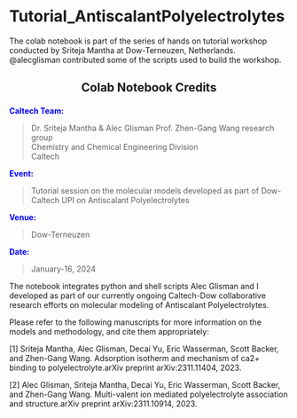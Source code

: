 # Tutorial_AntiscalantPolyelectrolytes

The colab notebook is part of the series of hands on tutorial workshop conducted by Sriteja Mantha at Dow-Terneuzen, Netherlands. @alecglisman contributed some of the scripts used to build the workshop.

## <p align="center"><b>Colab Notebook Credits</b></p>

**<span style="color: blue;">Caltech Team:</span>**
> Dr. Sriteja Mantha  & Alec Glisman
> Prof. Zhen-Gang Wang research group  
> Chemistry and Chemical Engineering Division  
> Caltech  

**<span style="color: blue;">Event:</span>**  
> Tutorial session on the molecular models developed as part of Dow-Caltech UPI on Antiscalant Polyelectrolytes  

**<span style="color: blue;">Venue:</span>**  
> Dow-Terneuzen  

**<span style="color: blue;">Date:</span>**  
> January-16, 2024  

The notebook integrates python and shell scripts Alec Glisman and I developed as part of our currently ongoing Caltech-Dow collaborative research efforts on molecular modeling of Antiscalant Polyelectrolytes.

Please refer to the following manuscripts for more information on the models and methodology, and cite them appropriately:

[1] Sriteja Mantha, Alec Glisman, Decai Yu, Eric Wasserman, Scott Backer, and Zhen-Gang Wang. Adsorption isotherm and mechanism of ca2+ binding to polyelectrolyte.arXiv preprint arXiv:2311.11404, 2023.

[2] Alec Glisman, Sriteja Mantha, Decai Yu, Eric Wasserman, Scott Backer, and Zhen-Gang Wang. Multi-valent ion mediated polyelectrolyte association and structure.arXiv preprint arXiv:2311.10914, 2023.

